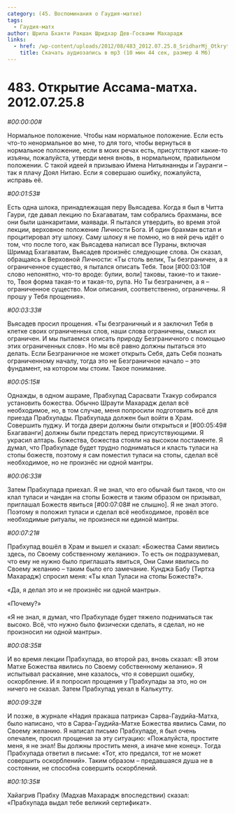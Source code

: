 ```yaml
---
category: (45. Воспоминания о Гаудия-матхе)
tags:
  - Гаудия-матх
author: Шрила Бхакти Ракшак Шридхар Дев-Госвами Махарадж
links:
  - href: /wp-content/uploads/2012/08/483_2012.07.25.8_SridharMj_Otkrytiye_Assama-matha.mp3
    title: Скачать аудиозапись в mp3 (10 мин 44 сек, размер 4 Мб)
---
```


# 483. Открытие Ассама-матха. 2012.07.25.8

*#00:00:00#*

Нормальное положение. Чтобы нам нормальное положение. Если есть что-то ненормальное во мне, то для того, чтобы вернуться в нормальное положение, если в моих речах есть, присутствуют какие-то изъяны, пожалуйста, утверди меня вновь, в нормальном, правильном положении. С такой идеей я призываю Имена Нитьянаннды и Гауранги – так я плачу Доял Нитаю. Если я совершаю ошибку, пожалуйста, исправь её.

*#00:01:53#*

Есть одна шлока, принадлежащая перу Вьясадева. Когда я был в Читта Гаури, где давал лекцию по Бхагаватам, там собрались брахманы, все они были шанкаритами, маявади. Я пытался утвердить, во время этой лекции, верховное положение Личности Бога. И один брахман встал и процитировал эту шлоку. Саму шлоку я не помню, но в ней речь идёт о том, что после того, как Вьясадева написал все Пураны, включая Шримад Бхагаватам, Вьясадев произнёс следующие слова. Он сказал, обращаясь к Верховной Личности: «Ты столь велик, Ты безграничен, а я ограниченное существо, я пытался описать Тебя. Твои [#00:03:10# слово непонятно, что-то вроде: булии, воли] таковы, такие-то и такие-то, Твоя форма такая-то и такая-то, рупа. Но Ты безграничен, а я – ограниченное существо. Мои описания, соответственно, ограничены. Я прошу у Тебя прощения».

*#00:03:33#*

Вьясадев просил прощения. «Ты безграничный и я заключил Тебя в клетке своих ограниченных слов, наши слова ограничены, смысл их ограничен. И мы пытаемся описать природу Безграничного с помощью этих ограниченных слов». Но мы всё равно должны пытаться это делать. Если Безграничное не может открыть Себя, дать Себя познать ограниченному началу, тогда это не Безграничное начало – это фундамент, на котором мы стоим. Такое понимание.

*#00:05:15#*

Однажды, в одном ашраме, Прабхупад Сарасвати Тхакур собирался установить божества. Обычно Шраути Махарадж делал всё необходимое, но, в том случае, меня попросили подготовить всё для приезда Прабхупады. Прабхупада должен был войти в Храм. Совершить пуджу. И тогда двери должны были открыться и [#00:05:49# Бхагаванги] должны были предстать перед присутствующими. Я украсил алтарь. Божества, божества стояли на высоком постаменте. Я думал, что Прабхупаде будет трудно подниматься и класть туласи на стопы божеств, поэтому я сам поместил туласи на стопы, сделал всё необходимое, но не произнёс ни одной мантры.

*#00:06:33#*

Затем Прабхупада приехал. Я не знал, что его обычай был таков, что он клал туласи и чандан на стопы Божеств и таким образом он призывал, приглашал Божеств явиться [#00:07:08# не слышно]. Я не знал этого. Поэтому я положил туласи и сделал всё необходимое, провёл все необходимые ритуалы, не произнеся ни единой мантры.

*#00:07:21#*

Прабхупад вошёл в Храм и вышел и сказал: «Божества Сами явились здесь, по Своему собственному желанию». То есть он подразумевал, что ему не нужно было приглашать явиться, Они Сами явились по Своему желанию – таким было его замечание. Кунджа Бабу (Тиртха Махарадж) спросил меня: «Ты клал Туласи на стопы Божеств?».

«Да, я делал это и не произнёс ни одной мантры».

«Почему?»

«Я не знал, я думал, что Прабхупаде будет тяжело подниматься так высоко. Всё, что нужно было физически сделать, я сделал, но не произносил ни одной мантры».

*#00:08:35#*

И во время лекции Прабхупада, во второй раз, вновь сказал: «В этом Матхе Божества явились по Своему собственному желанию». Я испытывал раскаяние, мне казалось, что я совершил ошибку, оскорбление. И я попросил прощения у Прабхупады за это, но он ничего не сказал. Затем Прабхупад уехал в Калькутту.

*#00:09:32#*

И позже, в журнале «Надия пракаша патрика» Сарва-Гаудийа-Матха, было написано, что в Сарва-Гаудийа-Матхе Божества явились Сами, по Своему желанию. Я написал письмо Прабхупаде, я был очень опечален, просил прощения за эту ситуацию: «Пожалуйста, простите меня, я не знал! Вы должны простить меня, а иначе мне конец». Тогда Прабхупада ответил в письме: «Тот, кто предался, тот не может совершить оскорблений». Таким образом – предавшаяся душа не в состоянии, не способна совершить оскорблений.

*#00:10:35#*

Хайагрив Прабху (Мадхав Махарадж впоследствии) сказал: «Прабхупада выдал тебе великий сертификат».

